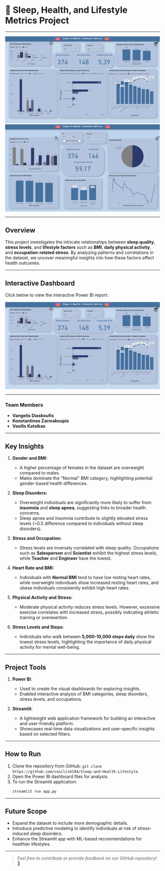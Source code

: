 # 🌟 **Sleep, Health, and Lifestyle Metrics Project**

---

![Dashboard Preview](https://github.com/vasilis6194/Sleep-and-Health-Lifestyle/blob/main/4.%20Dashboard/Health%20Metrics.png)
![Presentation Preview](https://github.com/vasilis6194/Sleep-and-Health-Lifestyle/blob/main/5.%20Presentation/Healthy%20Lifestyle%20Metrics.png)

---

## **Overview**
This project investigates the intricate relationships between **sleep quality**, **stress levels**, and **lifestyle factors** such as **BMI**, **daily physical activity**, and **occupation-related stress**. By analyzing patterns and correlations in the dataset, we uncover meaningful insights into how these factors affect health outcomes.

---

## **Interactive Dashboard**
Click below to view the interactive Power BI report:

[![View Power BI Report](https://github.com/vasilis6194/Sleep-and-Health-Lifestyle/blob/main/4.%20Dashboard/Health%20Metrics.png)](https://app.powerbi.com/reportEmbed?reportId=418e548f-1b00-45c8-96a5-2a320d4d5047&autoAuth=true&ctid=25ce0261-bbd6-49cd-a1e2-54260886d159)

---

### **Team Members**
- **Vangelis Diaskoufis**
- **Konstantinos Zarmakoupis**
- **Vasilis Katsikas**

---

## **Key Insights**
1. **Gender and BMI:**
   - A higher percentage of females in the dataset are overweight compared to males.
   - Males dominate the "Normal" BMI category, highlighting potential gender-based health differences.

2. **Sleep Disorders:**
   - Overweight individuals are significantly more likely to suffer from **insomnia** and **sleep apnea**, suggesting links to broader health concerns.
   - Sleep apnea and insomnia contribute to slightly elevated stress levels (~0.5 difference compared to individuals without sleep disorders).

3. **Stress and Occupation:**
   - Stress levels are inversely correlated with sleep quality. Occupations such as **Salesperson** and **Scientist** exhibit the highest stress levels, while **Teacher** and **Engineer** have the lowest.

4. **Heart Rate and BMI:**
   - Individuals with **Normal BMI** tend to have low resting heart rates, while overweight individuals show increased resting heart rates, and obese individuals consistently exhibit high heart rates.

5. **Physical Activity and Stress:**
   - Moderate physical activity reduces stress levels. However, excessive exercise correlates with increased stress, possibly indicating athletic training or overexertion.

6. **Stress Levels and Steps:**
   - Individuals who walk between **5,000-10,000 steps daily** show the lowest stress levels, highlighting the importance of daily physical activity for mental well-being.

---

## **Project Tools**
1. **Power BI**:
   - Used to create the visual dashboards for exploring insights.
   - Enabled interactive analysis of BMI categories, sleep disorders, stress levels, and occupations.

2. **Streamlit**:
   - A lightweight web application framework for building an interactive and user-friendly platform.
   - Showcases real-time data visualizations and user-specific insights based on selected filters.

---

## **How to Run**
1. Clone the repository from GitHub: `git clone https://github.com/vasilis6194/Sleep-and-Health-Lifestyle`.
2. Open the Power BI dashboard files for analysis.
3. To run the Streamlit application:
   ```bash
   streamlit run app.py


---

## **Future Scope**
- Expand the dataset to include more demographic details.
- Introduce predictive modeling to identify individuals at risk of stress-induced sleep disorders.
- Enhance the Streamlit app with ML-based recommendations for healthier lifestyles.

---

> *Feel free to contribute or provide feedback on our GitHub repository!* 🚀
